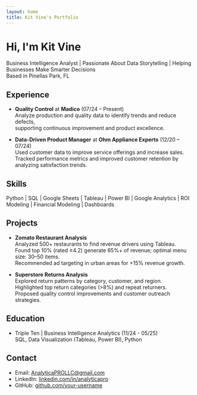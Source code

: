 ```yaml
---
layout: home
title: Kit Vine's Portfolio
---
```


# Hi, I'm Kit Vine  
Business Intelligence Analyst | Passionate About Data Storytelling | Helping Businesses Make Smarter Decisions  
Based in Pinellas Park, FL

## Experience

- **Quality Control** at **Madico** (07/24 – Present)  
  Analyze production and quality data to identify trends and reduce defects,  
  supporting continuous improvement and product excellence.

- **Data-Driven Product Manager** at **Ohm Appliance Experts** (12/20 – 07/24)  
  Used customer data to improve service offerings and increase sales.  
  Tracked performance metrics and improved customer retention by analyzing satisfaction trends.

## Skills

Python | SQL | Google Sheets | Tableau | Power BI | Google Analytics | ROI Modeling | Financial Modeling | Dashboards

## Projects

- **Zomato Restaurant Analysis**  
  Analyzed 500+ restaurants to find revenue drivers using Tableau.  
  Found top 10% (rated ≥4.2) generate 65%+ of revenue; optimal menu size: 30–50 items.  
  Recommended ad targeting in urban areas for +15% revenue growth.

- **Superstore Returns Analysis**  
  Explored return patterns by category, customer, and region.  
  Highlighted top return categories (>8%) and repeat returners.  
  Proposed quality control improvements and customer outreach strategies.

## Education

- Triple Ten | Business Intelligence Analytics (11/24 - 05/25)  
  SQL, Data Visualization (Tableau, Power BI), Python

## Contact

- Email: AnalyticaPROLLC@gmail.com  
- LinkedIn: [linkedin.com/in/analyticapro](https://www.linkedin.com/in/analyticapro/)  
- GitHub: [github.com/your-username](https://github.com/your-username)  

